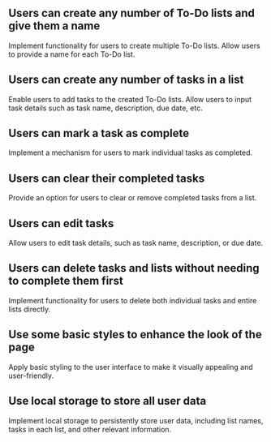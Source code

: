 ## Users can create any number of To-Do lists and give them a name
Implement functionality for users to create multiple To-Do lists.
Allow users to provide a name for each To-Do list.

## Users can create any number of tasks in a list
Enable users to add tasks to the created To-Do lists.
Allow users to input task details such as task name, description, due date, etc.

## Users can mark a task as complete
Implement a mechanism for users to mark individual tasks as completed.

## Users can clear their completed tasks
Provide an option for users to clear or remove completed tasks from a list.

## Users can edit tasks
Allow users to edit task details, such as task name, description, or due date.

## Users can delete tasks and lists without needing to complete them first
Implement functionality for users to delete both individual tasks and entire lists directly.

## Use some basic styles to enhance the look of the page
Apply basic styling to the user interface to make it visually appealing and user-friendly.

## Use local storage to store all user data
Implement local storage to persistently store user data, including list names, tasks in each list, and other relevant information.
